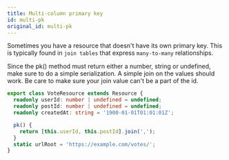 ```yaml
---
title: Multi-column primary key
id: multi-pk
original_id: multi-pk
---
```

Sometimes you have a resource that doesn't have its own primary key. This is typically
found in `join tables` that express `many-to-many` relationships.

Since the pk() method must return either a number, string or undefined, make sure to
do a simple serialization. A simple join on the values should work. Be care to
make sure your join value can't be a part of the id.

```typescript
export class VoteResource extends Resource {
  readonly userId: number | undefined = undefined;
  readonly postId: number | undefined = undefined;
  readonly createdAt: string = '1900-01-01T01:01:01Z';

  pk() {
    return [this.userId, this.postId].join(',');
  }
  static urlRoot = 'https://example.com/votes/';
}
```
